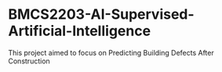 # BMCS2203-AI-Supervised-Artificial-Intelligence

This project aimed to focus on Predicting Building Defects After Construction
